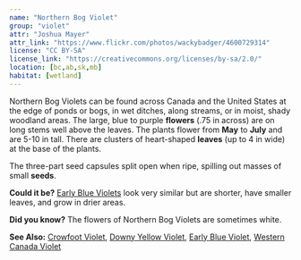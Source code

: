 ```yaml
---
name: "Northern Bog Violet"
group: "violet"
attr: "Joshua Mayer"
attr_link: "https://www.flickr.com/photos/wackybadger/4600729314"
license: "CC BY-SA"
license_link: "https://creativecommons.org/licenses/by-sa/2.0/"
location: [bc,ab,sk,mb]
habitat: [wetland]
---
```

Northern Bog Violets can be found across Canada and the United States at the edge of ponds or bogs, in wet ditches, along streams, or in moist, shady woodland areas. The large, blue to purple **flowers** (.75 in across) are on long stems well above the leaves. The plants flower from **May** to **July** and are 5-10 in tall. There are clusters of heart-shaped **leaves** (up to 4 in wide) at the base of the plants.

The three-part seed capsules split open when ripe, spilling out masses of small **seeds**.

**Could it be?** [Early Blue Violets](/plants/earlyvio/) look very similar but are shorter, have smaller leaves, and grow in drier areas.

**Did you know?** The flowers of Northern Bog Violets are sometimes white.

<!-- generated, do not edit -->
**See Also:**
[Crowfoot Violet](/plants/crowvio/),
[Downy Yellow Violet](/plants/downvio/),
[Early Blue Violet](/plants/earlyvio/),
[Western Canada Violet](/plants/westcanvio/)
